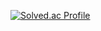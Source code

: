 [![Solved.ac Profile](http://mazassumnida.wtf/api/v2/generate_badge?boj=naringcode)](https://solved.ac/naringcode/)
